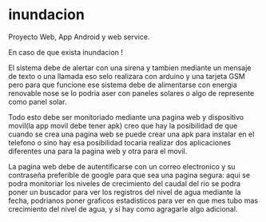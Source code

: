 # inundacion
Proyecto Web, App Android y web service.

En caso de que exista inundacion !

El sistema  debe de alertar con una sirena y tambien mediante un mensaje de texto o una llamada eso selo realizara con arduino y  una tarjeta GSM pero para que funcione ese sistema debe de alimentarse con energia renovable nose se lo podria aser con paneles solares o algo de represente como panel solar.

Todo esto debe ser monitoriado mediante una pagina web y dispositivo movil(la app movil debe tener apk) creo que hay la posibilidad de que cuando se crea una pagina web se puede crear una apk para instalar en el telefono o sino hay esa posibilidad tocaria realizar dos aplicaciones diferentes una para la pagina web y otra para el movil.

La pagina web debe de autentificarse con un correo electronico y su contraseña preferible de google para que sea una pagina segura: aqui se podra monitoriar los niveles de crecimiento del caudal del rio se podra poner un buscador para ver los registros del nivel de agua mediante la  fecha, podrianos poner graficos estadisticos para ver en que mes tubo mas crecimiento del nivel de agua, y si hay como agragarle algo adicional.